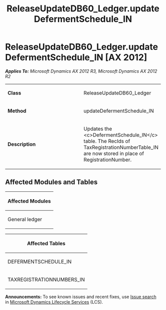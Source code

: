 ﻿---
title: ReleaseUpdateDB60_Ledger.updateDefermentSchedule_IN
TOCTitle: ReleaseUpdateDB60_Ledger.updateDefermentSchedule_IN
ms:assetid: a106474e-e44a-0dd1-81fd-2f1afb8c9707
ms:mtpsurl: https://msdn.microsoft.com/en-us/library/JJ736721(v=AX.60)
ms:contentKeyID: 49710153
ms.date: 05/18/2015
mtps_version: v=AX.60
---

# ReleaseUpdateDB60\_Ledger.updateDefermentSchedule\_IN [AX 2012]


_**Applies To:** Microsoft Dynamics AX 2012 R3, Microsoft Dynamics AX 2012 R2_

<table>
<colgroup>
<col style="width: 50%" />
<col style="width: 50%" />
</colgroup>
<tbody>
<tr class="odd">
<td><p><strong>Class</strong></p></td>
<td><p>ReleaseUpdateDB60_Ledger</p></td>
</tr>
<tr class="even">
<td><p><strong>Method</strong></p></td>
<td><p>updateDefermentSchedule_IN</p></td>
</tr>
<tr class="odd">
<td><p><strong>Description</strong></p></td>
<td><p>Updates the &lt;c&gt;DefermentSchedule_IN&lt;/c&gt; table. The RecIds of TaxRegistrationNumberTable_IN are now stored in place of RegistrationNumber.</p></td>
</tr>
</tbody>
</table>


## Affected Modules and Tables

<table>
<colgroup>
<col style="width: 100%" />
</colgroup>
<thead>
<tr class="header">
<th><p>Affected Modules</p></th>
</tr>
</thead>
<tbody>
<tr class="odd">
<td><p>General ledger</p></td>
</tr>
</tbody>
</table>


<table>
<colgroup>
<col style="width: 100%" />
</colgroup>
<thead>
<tr class="header">
<th><p>Affected Tables</p></th>
</tr>
</thead>
<tbody>
<tr class="odd">
<td><p>DEFERMENTSCHEDULE_IN</p></td>
</tr>
<tr class="even">
<td><p>TAXREGISTRATIONNUMBERS_IN</p></td>
</tr>
</tbody>
</table>

  
**Announcements:** To see known issues and recent fixes, use [Issue search](http://go.microsoft.com/fwlink/?linkid=389258) in [Microsoft Dynamics Lifecycle Services](http://go.microsoft.com/fwlink/?linkid=306505) (LCS).

